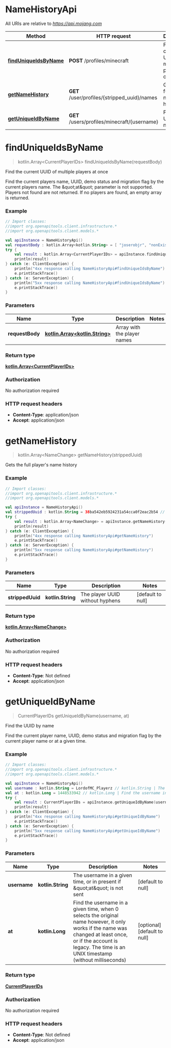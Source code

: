 # NameHistoryApi

All URIs are relative to *https://api.mojang.com*

Method | HTTP request | Description
------------- | ------------- | -------------
[**findUniqueIdsByName**](NameHistoryApi.md#findUniqueIdsByName) | **POST** /profiles/minecraft | Find the current UUID of multiple players at once
[**getNameHistory**](NameHistoryApi.md#getNameHistory) | **GET** /user/profiles/{stripped_uuid}/names | Gets the full player&#39;s name history
[**getUniqueIdByName**](NameHistoryApi.md#getUniqueIdByName) | **GET** /users/profiles/minecraft/{username} | Find the UUID by name


<a name="findUniqueIdsByName"></a>
# **findUniqueIdsByName**
> kotlin.Array&lt;CurrentPlayerIDs&gt; findUniqueIdsByName(requestBody)

Find the current UUID of multiple players at once

Find the current players name, UUID, demo status and migration flag by the current players name. The \&quot;at\&quot; parameter is not supported. Players not found are not returned. If no players are found, an empty array is returned.

### Example
```kotlin
// Import classes:
//import org.openapitools.client.infrastructure.*
//import org.openapitools.client.models.*

val apiInstance = NameHistoryApi()
val requestBody : kotlin.Array<kotlin.String> = [ "joserobjr", "nonExistingPlayer", "maksimkurb" ] // kotlin.Array<kotlin.String> | Array with the player names
try {
    val result : kotlin.Array<CurrentPlayerIDs> = apiInstance.findUniqueIdsByName(requestBody)
    println(result)
} catch (e: ClientException) {
    println("4xx response calling NameHistoryApi#findUniqueIdsByName")
    e.printStackTrace()
} catch (e: ServerException) {
    println("5xx response calling NameHistoryApi#findUniqueIdsByName")
    e.printStackTrace()
}
```

### Parameters

Name | Type | Description  | Notes
------------- | ------------- | ------------- | -------------
 **requestBody** | [**kotlin.Array&lt;kotlin.String&gt;**](kotlin.Array.md)| Array with the player names |

### Return type

[**kotlin.Array&lt;CurrentPlayerIDs&gt;**](CurrentPlayerIDs.md)

### Authorization

No authorization required

### HTTP request headers

 - **Content-Type**: application/json
 - **Accept**: application/json

<a name="getNameHistory"></a>
# **getNameHistory**
> kotlin.Array&lt;NameChange&gt; getNameHistory(strippedUuid)

Gets the full player&#39;s name history

### Example
```kotlin
// Import classes:
//import org.openapitools.client.infrastructure.*
//import org.openapitools.client.models.*

val apiInstance = NameHistoryApi()
val strippedUuid : kotlin.String = 38ba542eb5924231a54cca0f2eac2b54 // kotlin.String | The player UUID without hyphens
try {
    val result : kotlin.Array<NameChange> = apiInstance.getNameHistory(strippedUuid)
    println(result)
} catch (e: ClientException) {
    println("4xx response calling NameHistoryApi#getNameHistory")
    e.printStackTrace()
} catch (e: ServerException) {
    println("5xx response calling NameHistoryApi#getNameHistory")
    e.printStackTrace()
}
```

### Parameters

Name | Type | Description  | Notes
------------- | ------------- | ------------- | -------------
 **strippedUuid** | **kotlin.String**| The player UUID without hyphens | [default to null]

### Return type

[**kotlin.Array&lt;NameChange&gt;**](NameChange.md)

### Authorization

No authorization required

### HTTP request headers

 - **Content-Type**: Not defined
 - **Accept**: application/json

<a name="getUniqueIdByName"></a>
# **getUniqueIdByName**
> CurrentPlayerIDs getUniqueIdByName(username, at)

Find the UUID by name

Find the current player name, UUID, demo status and migration flag by the current player name or at a given time.

### Example
```kotlin
// Import classes:
//import org.openapitools.client.infrastructure.*
//import org.openapitools.client.models.*

val apiInstance = NameHistoryApi()
val username : kotlin.String = LordofMC_Playerz // kotlin.String | The username in a given time, or in present if \"at\" is not sent
val at : kotlin.Long = 1448533942 // kotlin.Long | Find the username in a given time, when 0 selects the original name however, it only works if the name was changed at least once, or if the account is legacy. The time is an UNIX timestamp (without milliseconds)
try {
    val result : CurrentPlayerIDs = apiInstance.getUniqueIdByName(username, at)
    println(result)
} catch (e: ClientException) {
    println("4xx response calling NameHistoryApi#getUniqueIdByName")
    e.printStackTrace()
} catch (e: ServerException) {
    println("5xx response calling NameHistoryApi#getUniqueIdByName")
    e.printStackTrace()
}
```

### Parameters

Name | Type | Description  | Notes
------------- | ------------- | ------------- | -------------
 **username** | **kotlin.String**| The username in a given time, or in present if \&quot;at\&quot; is not sent | [default to null]
 **at** | **kotlin.Long**| Find the username in a given time, when 0 selects the original name however, it only works if the name was changed at least once, or if the account is legacy. The time is an UNIX timestamp (without milliseconds) | [optional] [default to null]

### Return type

[**CurrentPlayerIDs**](CurrentPlayerIDs.md)

### Authorization

No authorization required

### HTTP request headers

 - **Content-Type**: Not defined
 - **Accept**: application/json

